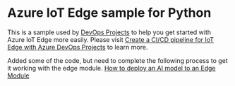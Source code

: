 # Azure IoT Edge sample for Python

This is a sample used by [DevOps Projects](https://azure.microsoft.com/en-us/features/devops-projects/) to help you get started with Azure IoT Edge more easily.
Please visit [Create a CI/CD pipeline for IoT Edge with Azure DevOps Projects](https://docs.microsoft.com/en-us/azure/iot-edge/how-to-devops-project) to learn more.

Added some of the code, but need to complete the following process to get it working with the edge module. [How to deploy an AI model to an Edge Module](https://towardsdatascience.com/how-to-deploy-your-ai-model-on-edge-devices-8c38a9519c58)